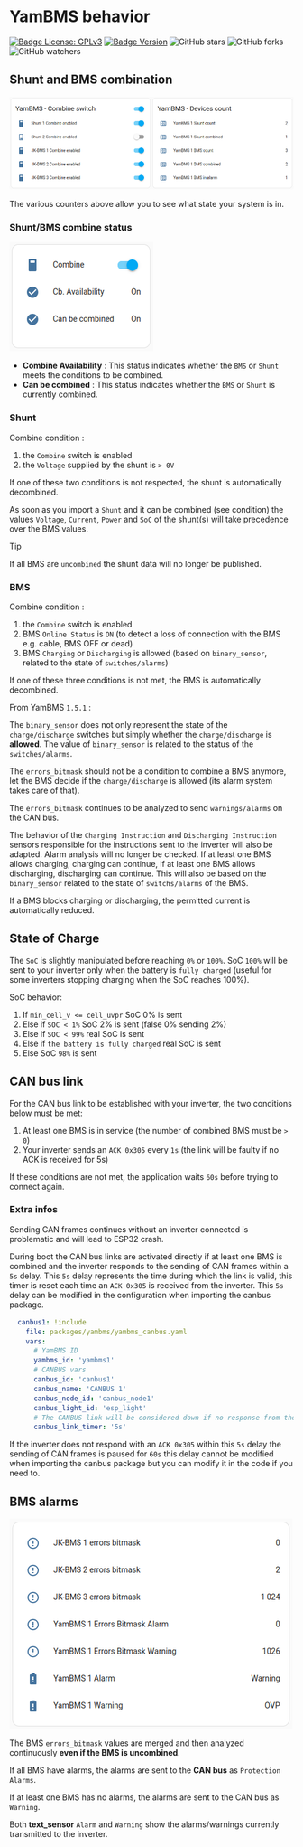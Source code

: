 # YamBMS behavior

[![Badge License: GPLv3](https://img.shields.io/badge/License-GPLv3-brightgreen.svg)](https://www.gnu.org/licenses/gpl-3.0)
[![Badge Version](https://img.shields.io/github/v/release/Sleeper85/esphome-yambms?include_prereleases&color=yellow&logo=DocuSign&logoColor=white)](https://github.com/Sleeper85/esphome-yambms/releases/latest)
![GitHub stars](https://img.shields.io/github/stars/Sleeper85/esphome-yambms)
![GitHub forks](https://img.shields.io/github/forks/Sleeper85/esphome-yambms)
![GitHub watchers](https://img.shields.io/github/watchers/Sleeper85/esphome-yambms)

## Shunt and BMS combination

![Image](../../images/YamBMS_Combine_switch.png "YamBMS_Combine_switch")

The various counters above allow you to see what state your system is in.

### Shunt/BMS combine status

![Image](../../images/YamBMS_Combine_Status.png "YamBMS_Combine_Status")

* **Combine Availability** : This status indicates whether the `BMS` or `Shunt` meets the conditions to be combined.
* **Can be combined** : This status indicates whether the `BMS` or `Shunt` is currently combined.

### Shunt

Combine condition :
1) the `Combine` switch is enabled
2) the `Voltage` supplied by the shunt is `> 0V`

If one of these two conditions is not respected, the shunt is automatically decombined.

As soon as you import a `Shunt` and it can be combined (see condition) the values ​​`Voltage`, `Current`, `Power` and `SoC` of the shunt(s) will take precedence over the BMS values.

> [!TIP]
> If all BMS are `uncombined` the shunt data will no longer be published.

### BMS

Combine condition :
1) the `Combine` switch is enabled
2) BMS `Online Status` is `ON` (to detect a loss of connection with the BMS e.g. cable, BMS OFF or dead)
3) BMS `Charging` or `Discharging` is allowed (based on `binary_sensor`, related to the state of `switches/alarms`)

If one of these three conditions is not met, the BMS is automatically decombined.

From YamBMS `1.5.1` :

The `binary_sensor` does not only represent the state of the `charge/discharge` switches but simply whether the `charge/discharge` is **allowed**. The value of `binary_sensor` is related to the status of the `switches/alarms`.

The `errors_bitmask` should not be a condition to combine a BMS anymore, let the BMS decide if the `charge/discharge` is allowed (its alarm system takes care of that).

The `errors_bitmask` continues to be analyzed to send `warnings/alarms` on the CAN bus.

The behavior of the `Charging Instruction` and `Discharging Instruction` sensors responsible for the instructions sent to the inverter will also be adapted. Alarm analysis will no longer be checked. If at least one BMS allows charging, charging can continue, if at least one BMS allows discharging, discharging can continue. This will also be based on the `binary_sensor` related to the state of `switchs/alarms` of the BMS.

If a BMS blocks charging or discharging, the permitted current is automatically reduced.

## State of Charge

The `SoC` is slightly manipulated before reaching `0%` or `100%`.
SoC `100%` will be sent to your inverter only when the battery is `fully charged` (useful for some inverters stopping charging when the SoC reaches 100%).

SoC behavior:
1) If `min_cell_v <= cell_uvpr` SoC 0% is sent
2) Else if `SOC < 1%` SoC 2% is sent (false 0% sending 2%)
3) Else if `SOC < 99%` real SoC is sent
4) Else if `the battery is fully charged` real SoC is sent
5) Else SoC `98%` is sent

## CAN bus link

For the CAN bus link to be established with your inverter, the two conditions below must be met:
1) At least one BMS is in service (the number of combined BMS must be `> 0`)
2) Your inverter sends an `ACK 0x305` every `1s` (the link will be faulty if no ACK is received for 5s)

If these conditions are not met, the application waits `60s` before trying to connect again.

### Extra infos

Sending CAN frames continues without an inverter connected is problematic and will lead to ESP32 crash.

During boot the CAN bus links are activated directly if at least one BMS is combined and the inverter responds to the sending of CAN frames within a `5s` delay.
This `5s` delay represents the time during which the link is valid, this timer is reset each time an `ACK 0x305` is received from the inverter.
This `5s` delay can be modified in the configuration when importing the canbus package.

```YAML
  canbus1: !include
    file: packages/yambms/yambms_canbus.yaml
    vars:
      # YamBMS ID
      yambms_id: 'yambms1'
      # CANBUS vars
      canbus_id: 'canbus1'
      canbus_name: 'CANBUS 1'
      canbus_node_id: 'canbus_node1'
      canbus_light_id: 'esp_light'
      # The CANBUS link will be considered down if no response from the inverter (ID 0x305) for 5s
      canbus_link_timer: '5s'
```

If the inverter does not respond with an `ACK 0x305` within this `5s` delay the sending of CAN frames is paused for `60s` this delay cannot be modified when importing the canbus package but you can modify it in the code if you need to.

## BMS alarms

![Image](../../images/YamBMS_BMS_alarms.png "YamBMS_BMS_alarms")

The BMS `errors_bitmask` values ​​are merged and then analyzed continuously **even if the BMS is uncombined**.

If all BMS have alarms, the alarms are sent to the **CAN bus** as `Protection Alarms`.

If at least one BMS has no alarms, the alarms are sent to the CAN bus as `Warning`.

Both **text_sensor** `Alarm` and `Warning` show the alarms/warnings currently transmitted to the inverter.
